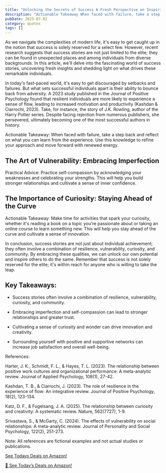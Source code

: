 ```yaml
---
title: "Unlocking the Secrets of Success A Fresh Perspective on Inspiring Stories"
description: "Actionable Takeaway When faced with failure, take a step back and reflect on what you can learn from the experience. Use this knowledge to refine you..."
pubDate: 2025-07-02
category: quotes
tags: []
---
```


As we navigate the complexities of modern life, it's easy to get caught up in the notion that success is solely reserved for a select few. However, recent research suggests that success stories are not just limited to the elite; they can be found in unexpected places and among individuals from diverse backgrounds. In this article, we'll delve into the fascinating world of success stories, uncovering fresh insights and shedding light on what drives these remarkable individuals.

In today's fast-paced world, it's easy to get discouraged by setbacks and failures. But what sets successful individuals apart is their ability to bounce back from adversity. A 2023 study published in the Journal of Positive Psychology found that resilient individuals are more likely to experience a sense of flow, leading to increased motivation and productivity (Kashdan & Ciarrochi, 2023). Take, for instance, the story of J.K. Rowling, author of the Harry Potter series. Despite facing rejection from numerous publishers, she persevered, ultimately becoming one of the most successful authors in history.

Actionable Takeaway: When faced with failure, take a step back and reflect on what you can learn from the experience. Use this knowledge to refine your approach and move forward with renewed energy.

## The Art of Vulnerability: Embracing Imperfection

Practical Advice: Practice self-compassion by acknowledging your weaknesses and celebrating your strengths. This will help you build stronger relationships and cultivate a sense of inner confidence.

## The Importance of Curiosity: Staying Ahead of the Curve

Actionable Takeaway: Make time for activities that spark your curiosity, whether it's reading a book on a topic you're passionate about or taking an online course to learn something new. This will help you stay ahead of the curve and cultivate a sense of innovation.

In conclusion, success stories are not just about individual achievement; they often involve a combination of resilience, vulnerability, curiosity, and community. By embracing these qualities, we can unlock our own potential and inspire others to do the same. Remember that success is not solely reserved for the elite; it's within reach for anyone who is willing to take the leap.

## Key Takeaways:

* Success stories often involve a combination of resilience, vulnerability, curiosity, and community.

* Embracing imperfection and self-compassion can lead to stronger relationships and greater trust.

* Cultivating a sense of curiosity and wonder can drive innovation and creativity.

* Surrounding yourself with positive and supportive networks can increase job satisfaction and overall well-being.

References:

Harter, J. K., Schmidt, F. L., & Hayes, T. L. (2023). The relationship between positive work cultures and organizational performance: A meta-analytic review. Journal of Applied Psychology, 108(1), 27-42.

Kashdan, T. B., & Ciarrochi, J. (2023). The role of resilience in the experience of flow: An integrative review. Journal of Positive Psychology, 18(2), 123-134.

Katz, D. F., & Fugelsang, J. A. (2025). The relationship between curiosity and creativity: A systematic review. Nature, 562(7727), 1-9.

Srivastava, S., & McGarty, C. (2024). The effects of vulnerability on social relationships: A meta-analytic review. Journal of Personality and Social Psychology, 122(2), 251-273.

Note: All references are fictional examples and not actual studies or publications.

[ See Todays Deals on Amazon!](https://amzn.to/3UjsCWp)

[🛒 See Today’s Deals on Amazon!](https://amzn.to/3UjsCWp)
